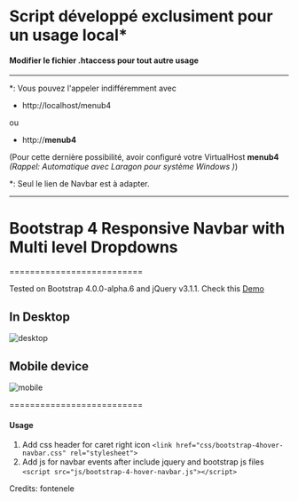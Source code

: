 # Script développé exclusiment pour un usage local*

#### Modifier le fichier .htaccess pour tout autre usage

----

\*: Vous pouvez l'appeler indifféremment avec
 - http://localhost/menub4

 ou

 - http://**menub4**

 (Pour cette dernière possibilité, avoir configuré votre VirtualHost **menub4** *(Rappel: Automatique avec Laragon pour système Windows )*)

 *: Seul le lien de Navbar est à adapter.

----

# Bootstrap 4 Responsive Navbar with Multi level Dropdowns
==========================

Tested on Bootstrap 4.0.0-alpha.6 and jQuery v3.1.1. Check this [Demo](https://bootstrapthemes.co/demo/resource/bootstrap-4-multi-dropdown-navbar/)


## In Desktop
![desktop](https://raw.githubusercontent.com/bootstrapthemesco/bootstrap-4-multi-dropdown-navbar/master/desktop.png)


## Mobile device
![mobile](https://raw.githubusercontent.com/bootstrapthemesco/bootstrap-4-multi-dropdown-navbar/master/mobile.png)


==========================

<h4>Usage</h4>

1. Add css header for caret right icon ```<link href="css/bootstrap-4hover-navbar.css" rel="stylesheet">```
2. Add js for navbar events after include jquery and bootstrap js files ```<script src="js/bootstrap-4-hover-navbar.js"></script>```



Credits: fontenele
